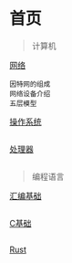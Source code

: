 # 首页
> 计算机

[网络](network/guide)
```text
因特网的组成
网络设备介绍
五层模型
```

[操作系统](os/guide)
```text
```

[处理器](processor/guide)
```text
```

> 编程语言

[汇编基础](assembly-basis/guide)
```text
```

[C基础](c-basis/guide)
```text
```

[Rust](rust/guide)
```text
```
